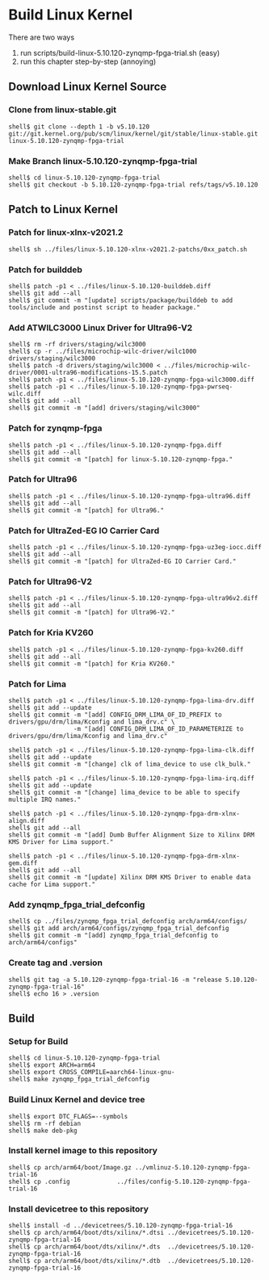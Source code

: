 # Build Linux Kernel

There are two ways

1. run scripts/build-linux-5.10.120-zynqmp-fpga-trial.sh (easy)
2. run this chapter step-by-step (annoying)

## Download Linux Kernel Source

### Clone from linux-stable.git

```console
shell$ git clone --depth 1 -b v5.10.120 git://git.kernel.org/pub/scm/linux/kernel/git/stable/linux-stable.git linux-5.10.120-zynqmp-fpga-trial
```

### Make Branch linux-5.10.120-zynqmp-fpga-trial

```console
shell$ cd linux-5.10.120-zynqmp-fpga-trial
shell$ git checkout -b 5.10.120-zynqmp-fpga-trial refs/tags/v5.10.120
```

## Patch to Linux Kernel

### Patch for linux-xlnx-v2021.2

```console
shell$ sh ../files/linux-5.10.120-xlnx-v2021.2-patchs/0xx_patch.sh
```

### Patch for builddeb

```console
shell$ patch -p1 < ../files/linux-5.10.120-builddeb.diff 
shell$ git add --all
shell$ git commit -m "[update] scripts/package/builddeb to add tools/include and postinst script to header package."
```

### Add ATWILC3000 Linux Driver for Ultra96-V2

```console
shell$ rm -rf drivers/staging/wilc3000
shell$ cp -r ../files/microchip-wilc-driver/wilc1000 drivers/staging/wilc3000
shell$ patch -d drivers/staging/wilc3000 < ../files/microchip-wilc-driver/0001-ultra96-modifications-15.5.patch
shell$ patch -p1 < ../files/linux-5.10.120-zynqmp-fpga-wilc3000.diff
shell$ patch -p1 < ../files/linux-5.10.120-zynqmp-fpga-pwrseq-wilc.diff
shell$ git add --all
shell$ git commit -m "[add] drivers/staging/wilc3000"
```

### Patch for zynqmp-fpga

```console
shell$ patch -p1 < ../files/linux-5.10.120-zynqmp-fpga.diff 
shell$ git add --all
shell$ git commit -m "[patch] for linux-5.10.120-zynqmp-fpga."
```

### Patch for Ultra96

```console
shell$ patch -p1 < ../files/linux-5.10.120-zynqmp-fpga-ultra96.diff
shell$ git add --all
shell$ git commit -m "[patch] for Ultra96."
```

### Patch for UltraZed-EG IO Carrier Card

```console
shell$ patch -p1 < ../files/linux-5.10.120-zynqmp-fpga-uz3eg-iocc.diff 
shell$ git add --all
shell$ git commit -m "[patch] for UltraZed-EG IO Carrier Card."
```

### Patch for Ultra96-V2

```console
shell$ patch -p1 < ../files/linux-5.10.120-zynqmp-fpga-ultra96v2.diff 
shell$ git add --all
shell$ git commit -m "[patch] for Ultra96-V2."
```

### Patch for Kria KV260

```console
shell$ patch -p1 < ../files/linux-5.10.120-zynqmp-fpga-kv260.diff
shell$ git add --all
shell$ git commit -m "[patch] for Kria KV260."
```

### Patch for Lima

```console
shell$ patch -p1 < ../files/linux-5.10.120-zynqmp-fpga-lima-drv.diff
shell$ git add --update
shell$ git commit -m "[add] CONFIG_DRM_LIMA_OF_ID_PREFIX to drivers/gpu/drm/lima/Kconfig and lima_drv.c" \
                  -m "[add] CONFIG_DRM_LIMA_OF_ID_PARAMETERIZE to drivers/gpu/drm/lima/Kconfig and lima_drv.c"
```

```console
shell$ patch -p1 < ../files/linux-5.10.120-zynqmp-fpga-lima-clk.diff
shell$ git add --update
shell$ git commit -m "[change] clk of lima_device to use clk_bulk."
```

```console
shell$ patch -p1 < ../files/linux-5.10.120-zynqmp-fpga-lima-irq.diff
shell$ git add --update
shell$ git commit -m "[change] lima_device to be able to specify multiple IRQ names."
```

```console
shell$ patch -p1 < ../files/linux-5.10.120-zynqmp-fpga-drm-xlnx-align.diff
shell$ git add --all
shell$ git commit -m "[add] Dumb Buffer Alignment Size to Xilinx DRM KMS Driver for Lima support."
```

```console
shell$ patch -p1 < ../files/linux-5.10.120-zynqmp-fpga-drm-xlnx-gem.diff
shell$ git add --all
shell$ git commit -m "[update] Xilinx DRM KMS Driver to enable data cache for Lima support."
```

### Add zynqmp_fpga_trial_defconfig

```console
shell$ cp ../files/zynqmp_fpga_trial_defconfig arch/arm64/configs/
shell$ git add arch/arm64/configs/zynqmp_fpga_trial_defconfig
shell$ git commit -m "[add] zynqmp_fpga_trial_defconfig to arch/arm64/configs"
```

### Create tag and .version

```console
shell$ git tag -a 5.10.120-zynqmp-fpga-trial-16 -m "release 5.10.120-zynqmp-fpga-trial-16"
shell$ echo 16 > .version
```

## Build

### Setup for Build 

```console
shell$ cd linux-5.10.120-zynqmp-fpga-trial
shell$ export ARCH=arm64
shell$ export CROSS_COMPILE=aarch64-linux-gnu-
shell$ make zynqmp_fpga_trial_defconfig
```

### Build Linux Kernel and device tree

```console
shell$ export DTC_FLAGS=--symbols
shell$ rm -rf debian
shell$ make deb-pkg
```

### Install kernel image to this repository

```console
shell$ cp arch/arm64/boot/Image.gz ../vmlinuz-5.10.120-zynqmp-fpga-trial-16
shell$ cp .config             ../files/config-5.10.120-zynqmp-fpga-trial-16
```

### Install devicetree to this repository

```console
shell$ install -d ../devicetrees/5.10.120-zynqmp-fpga-trial-16
shell$ cp arch/arm64/boot/dts/xilinx/*.dtsi ../devicetrees/5.10.120-zynqmp-fpga-trial-16
shell$ cp arch/arm64/boot/dts/xilinx/*.dts  ../devicetrees/5.10.120-zynqmp-fpga-trial-16
shell$ cp arch/arm64/boot/dts/xilinx/*.dtb  ../devicetrees/5.10.120-zynqmp-fpga-trial-16
```

